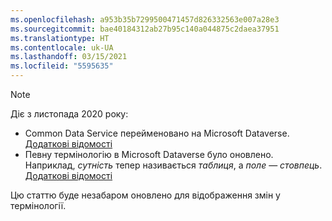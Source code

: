 ```yaml
---
ms.openlocfilehash: a953b35b7299500471457d826332563e007a28e3
ms.sourcegitcommit: bae40184312ab27b95c140a044875c2daea37951
ms.translationtype: HT
ms.contentlocale: uk-UA
ms.lasthandoff: 03/15/2021
ms.locfileid: "5595635"
---
```

> [!NOTE]
> Діє з листопада 2020 року:
> - Common Data Service перейменовано на Microsoft Dataverse. [Додаткові відомості](https://aka.ms/PAuAppBlog)
> - Певну термінологію в Microsoft Dataverse було оновлено. Наприклад, *сутність* тепер називається *таблиця*, а *поле* — *стовпець*. [Додаткові відомості](/powerapps/maker/data-platform/data-platform-intro)
>
> Цю статтю буде незабаром оновлено для відображення змін у термінології.